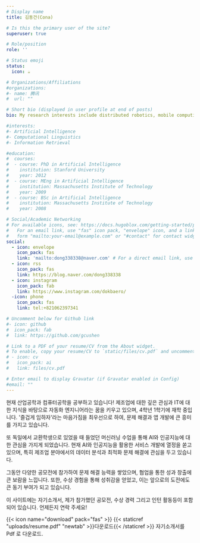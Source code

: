 ```yaml
---
# Display name
title: 김동건(Cona)

# Is this the primary user of the site?
superuser: true

# Role/position
role: ''

# Status emoji
status:
  icon: ☕️

# Organizations/Affiliations
#organizations:
#- name: 腾讯
#  url: ""

# Short bio (displayed in user profile at end of posts)
bio: My research interests include distributed robotics, mobile computing and programmable matter.

#interests:
#- Artificial Intelligence
#- Computational Linguistics
#- Information Retrieval

#education:
#  courses:
#  - course: PhD in Artificial Intelligence
#    institution: Stanford University
#    year: 2012
#  - course: MEng in Artificial Intelligence
#    institution: Massachusetts Institute of Technology
#    year: 2009
#  - course: BSc in Artificial Intelligence
#    institution: Massachusetts Institute of Technology
#    year: 2008

# Social/Academic Networking
# For available icons, see: https://docs.hugoblox.com/getting-started/page-builder/#icons
#   For an email link, use "fas" icon pack, "envelope" icon, and a link in the
#   form "mailto:your-email@example.com" or "#contact" for contact widget.
social:
  - icon: envelope
    icon_pack: fas
    link: 'mailto:dong338338@naver.com' # For a direct email link, use "mailto:test@example.org".
  - icon: rss
    icon_pack: fas
    link: https://blog.naver.com/dong338338
  - icon: instagram
    icon_pack: fab
    link: https://www.instagram.com/dokbaero/
  -icon: phone
    icon_pack: fas
    link: tel:+821062397341

# Uncomment below for Github link
#- icon: github
#  icon_pack: fab
#  link: https://github.com/gcushen

# Link to a PDF of your resume/CV from the About widget.
# To enable, copy your resume/CV to `static/files/cv.pdf` and uncomment the lines below.
# - icon: cv
#   icon_pack: ai
#   link: files/cv.pdf

# Enter email to display Gravatar (if Gravatar enabled in Config)
#email: ""
---
```


현재 산업공학과 컴퓨터공학을 공부하고 있습니다! 제조업에 대한 깊은 관심과 IT에 대한 지식을 바탕으로 자동화 엔지니어라는 꿈을 키우고 있으며, 4학년 1학기에 재학 중입니다. '즐겁게 임하자'라는 마음가짐을 최우선으로 하여, 문제 해결과 앱 개발에 큰 흥미를 가지고 있습니다.

또 독일에서 교환학생으로 있었을 때 들었던 머신러닝 수업을 통해 AI와 인공지능에 대한 관심을 가지게 되었습니다. 현재 AI와 인공지능을 활용한 서비스 개발에 열정을 쏟고 있으며, 특히 제조업 분야에서의 데이터 분석과 최적화 문제 해결에 관심을 두고 있습니다.

그동안 다양한 공모전에 참가하여 문제 해결 능력을 쌓았으며, 협업을 통한 성과 창출에 큰 보람을 느낍니다. 또한, 수상 경험을 통해 성취감을 얻었고, 이는 앞으로의 도전에도 큰 동기 부여가 되고 있습니다.

이 사이트에는 자기소개서, 제가 참가했던 공모전, 수상 경력 그리고 인턴 활동등이 포함되어 있습니다. 언제든지 연락 주세요! 

{{< icon name="download" pack="fas" >}} {{< staticref "uploads/resume.pdf" "newtab" >}}다운로드{{< /staticref >}} 자기소개서를 Pdf 로 다운로드.
